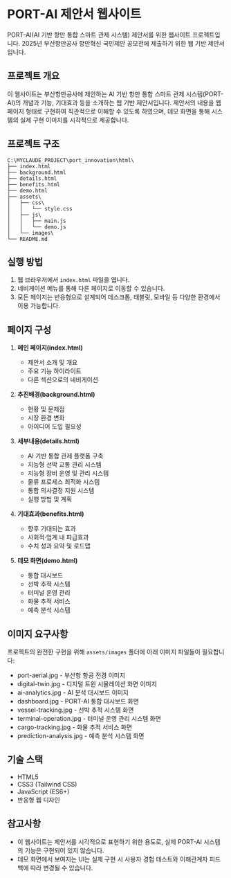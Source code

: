 # PORT-AI 제안서 웹사이트

PORT-AI(AI 기반 항만 통합 스마트 관제 시스템) 제안서를 위한 웹사이트 프로젝트입니다. 2025년 부산항만공사 항만혁신 국민제안 공모전에 제출하기 위한 웹 기반 제안서입니다.

## 프로젝트 개요

이 웹사이트는 부산항만공사에 제안하는 AI 기반 항만 통합 스마트 관제 시스템(PORT-AI)의 개념과 기능, 기대효과 등을 소개하는 웹 기반 제안서입니다. 제안서의 내용을 웹 페이지 형태로 구현하여 직관적으로 이해할 수 있도록 하였으며, 데모 화면을 통해 시스템의 실제 구현 이미지를 시각적으로 제공합니다.

## 프로젝트 구조

``` 
C:\MYCLAUDE_PROJECT\port_innovation\html\
├── index.html
├── background.html
├── details.html
├── benefits.html
├── demo.html
├── assets\
│   ├── css\
│   │   └── style.css
│   ├── js\
│   │   ├── main.js
│   │   └── demo.js
│   └── images\
└── README.md
```

## 실행 방법

1. 웹 브라우저에서 `index.html` 파일을 엽니다.
2. 네비게이션 메뉴를 통해 다른 페이지로 이동할 수 있습니다.
3. 모든 페이지는 반응형으로 설계되어 데스크톱, 태블릿, 모바일 등 다양한 환경에서 이용 가능합니다.

## 페이지 구성

1. **메인 페이지(index.html)**
   - 제안서 소개 및 개요
   - 주요 기능 하이라이트
   - 다른 섹션으로의 네비게이션

2. **추진배경(background.html)**
   - 현황 및 문제점
   - 시장 환경 변화
   - 아이디어 도입 필요성

3. **세부내용(details.html)**
   - AI 기반 통합 관제 플랫폼 구축
   - 지능형 선박 교통 관리 시스템
   - 지능형 장비 운영 및 관리 시스템
   - 물류 프로세스 최적화 시스템
   - 통합 의사결정 지원 시스템
   - 실행 방법 및 계획

4. **기대효과(benefits.html)**
   - 향후 기대되는 효과
   - 사회적·업계 내 파급효과
   - 수치 성과 요약 및 로드맵

5. **데모 화면(demo.html)**
   - 통합 대시보드
   - 선박 추적 시스템
   - 터미널 운영 관리
   - 화물 추적 서비스
   - 예측 분석 시스템

## 이미지 요구사항

프로젝트의 완전한 구현을 위해 `assets/images` 폴더에 아래 이미지 파일들이 필요합니다:
- port-aerial.jpg - 부산항 항공 전경 이미지
- digital-twin.jpg - 디지털 트윈 시뮬레이션 화면 이미지
- ai-analytics.jpg - AI 분석 대시보드 이미지
- dashboard.jpg - PORT-AI 통합 대시보드 화면
- vessel-tracking.jpg - 선박 추적 시스템 화면
- terminal-operation.jpg - 터미널 운영 관리 시스템 화면
- cargo-tracking.jpg - 화물 추적 서비스 화면
- prediction-analysis.jpg - 예측 분석 시스템 화면

## 기술 스택

- HTML5
- CSS3 (Tailwind CSS)
- JavaScript (ES6+)
- 반응형 웹 디자인

## 참고사항

- 이 웹사이트는 제안서를 시각적으로 표현하기 위한 용도로, 실제 PORT-AI 시스템의 기능은 구현되어 있지 않습니다.
- 데모 화면에서 보여지는 UI는 실제 구현 시 사용자 경험 테스트와 이해관계자 피드백에 따라 변경될 수 있습니다.
